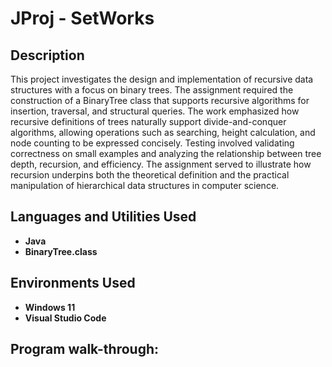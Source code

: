 <h1>JProj - SetWorks</h1>



<h2>Description</h2>
This project investigates the design and implementation of recursive data structures with a focus on binary trees. The assignment required the construction of a BinaryTree class that supports recursive algorithms for insertion, traversal, and structural queries. The work emphasized how recursive definitions of trees naturally support divide-and-conquer algorithms, allowing operations such as searching, height calculation, and node counting to be expressed concisely. Testing involved validating correctness on small examples and analyzing the relationship between tree depth, recursion, and efficiency. The assignment served to illustrate how recursion underpins both the theoretical definition and the practical manipulation of hierarchical data structures in computer science.
<br />


<h2>Languages and Utilities Used</h2>

- <b>Java</b> 
- <b>BinaryTree.class</b>

<h2>Environments Used </h2>

- <b>Windows 11</b>
- <b>Visual Studio Code</b>

<h2>Program walk-through:</h2>

</p>

<!--
 ```diff
- text in red
+ text in green
! text in orange
# text in gray
@@ text in purple (and bold)@@
```
--!>



